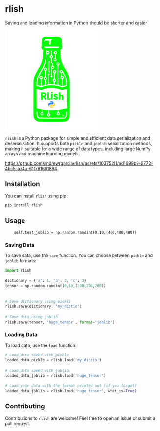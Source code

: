 # rlish

Saving and loading information in Python should be shorter and easier

<img src="https://raw.githubusercontent.com/andrewrgarcia/rlish/main/img/rlish.svg" width="300" title="hover text">


`rlish` is a Python package for simple and efficient data serialization and deserialization. It supports both `pickle` and `joblib` serialization methods, making it suitable for a wide range of data types, including large NumPy arrays and machine learning models.



https://github.com/andrewrgarcia/rlish/assets/10375211/ad1699b9-6772-4bc5-a74a-61f761601864


## Installation

You can install `rlish` using pip:

```bash
pip install rlish
```

## Usage
        self.test_joblib = np.random.randint(0,10,(400,400,400))

### Saving Data

To save data, use the `save` function. You can choose between `pickle` and `joblib` formats:

```python
import rlish

dictionary = {'a': 1, 'b': 2, 'c': 3}
tensor = np.random.randint(0,10,(200,200,200))


# Save dictionary using pickle
rlish.save(dictionary, 'my_dictio')

# Save data using joblib
rlish.save(tensor, 'huge_tensor', format='joblib')
```

### Loading Data

To load data, use the `load` function:

```python
# Load data saved with pickle
loaded_data_pickle = rlish.load('my_dictio')

# Load data saved with joblib
loaded_data_joblib = rlish.load('huge_tensor')

# Load your data with the format printed out (if you forgot)
loaded_data_joblib = rlish.load('huge_tensor', what_is=True)
```

## Contributing

Contributions to `rlish` are welcome! Feel free to open an issue or submit a pull request.
